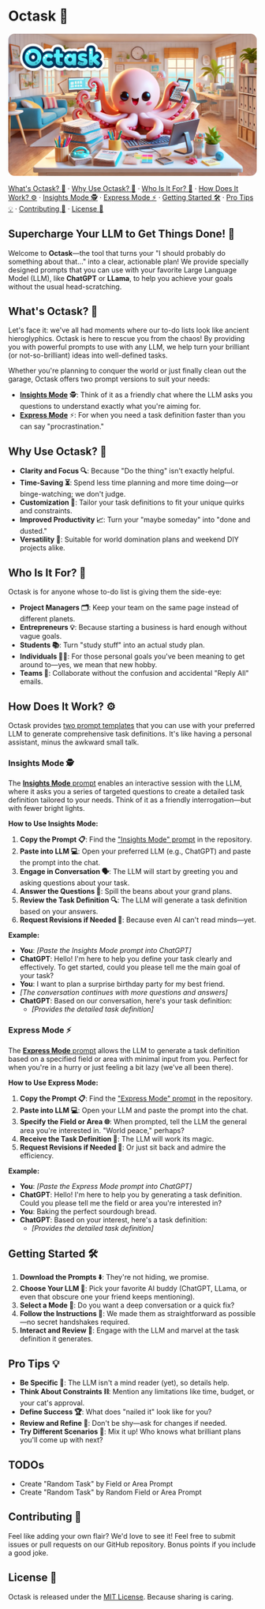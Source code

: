 # Octask 🐙

![octask-banner](https://github.com/lucianoayres/octask/blob/main/images/banner_octask.png?raw=true)

[What's Octask? 🐙](#whats-octask-) · [Why Use Octask? 🤔](#why-use-octask-) · [Who Is It For? 👥](#who-is-it-for-) · [How Does It Work? ⚙️](#how-does-it-work-) · [Insights Mode 🕵️](#insights-mode-) · [Express Mode ⚡](#express-mode-) · [Getting Started 🛠️](#getting-started-) · [Pro Tips 💡](#pro-tips-) · [Contributing 🤝](#contributing-) · [License 📄](#license-)

## Supercharge Your LLM to Get Things Done! 🚀

Welcome to **Octask**—the tool that turns your "I should probably do something about that..." into a clear, actionable plan! We provide specially designed prompts that you can use with your favorite Large Language Model (LLM), like **ChatGPT** or **LLama**, to help you achieve your goals without the usual head-scratching.

## What's Octask? 🐙

Let's face it: we've all had moments where our to-do lists look like ancient hieroglyphics. Octask is here to rescue you from the chaos! By providing you with powerful prompts to use with any LLM, we help turn your brilliant (or not-so-brilliant) ideas into well-defined tasks.

Whether you're planning to conquer the world or just finally clean out the garage, Octask offers two prompt versions to suit your needs:

-   [**Insights Mode**](./prompts/Octask-Insights.txt) 🕵️: Think of it as a friendly chat where the LLM asks you questions to understand exactly what you're aiming for.
-   [**Express Mode**](./prompts/Octask-Express.txt) ⚡: For when you need a task definition faster than you can say "procrastination."

## Why Use Octask? 🤔

-   **Clarity and Focus 🔍**: Because "Do the thing" isn't exactly helpful.
-   **Time-Saving ⏳**: Spend less time planning and more time doing—or binge-watching; we don't judge.
-   **Customization 🎨**: Tailor your task definitions to fit your unique quirks and constraints.
-   **Improved Productivity 📈**: Turn your "maybe someday" into "done and dusted."
-   **Versatility 🔄**: Suitable for world domination plans and weekend DIY projects alike.

## Who Is It For? 👥

Octask is for anyone whose to-do list is giving them the side-eye:

-   **Project Managers 🗂️**: Keep your team on the same page instead of different planets.
-   **Entrepreneurs 💡**: Because starting a business is hard enough without vague goals.
-   **Students 📚**: Turn "study stuff" into an actual study plan.
-   **Individuals 🏃‍♂️**: For those personal goals you've been meaning to get around to—yes, we mean that new hobby.
-   **Teams 🤝**: Collaborate without the confusion and accidental "Reply All" emails.

## How Does It Work? ⚙️

Octask provides [two prompt templates](./prompts) that you can use with your preferred LLM to generate comprehensive task definitions. It's like having a personal assistant, minus the awkward small talk.

### Insights Mode 🕵️

The [**Insights Mode** prompt](./prompts/Octask-Insights.txt) enables an interactive session with the LLM, where it asks you a series of targeted questions to create a detailed task definition tailored to your needs. Think of it as a friendly interrogation—but with fewer bright lights.

**How to Use Insights Mode:**

1. **Copy the Prompt 📋**: Find the ["Insights Mode" prompt](./prompts/Octask-Insights.txt) in the repository.
2. **Paste into LLM 💻**: Open your preferred LLM (e.g., ChatGPT) and paste the prompt into the chat.
3. **Engage in Conversation 🗣️**: The LLM will start by greeting you and asking questions about your task.
4. **Answer the Questions 📝**: Spill the beans about your grand plans.
5. **Review the Task Definition 🔍**: The LLM will generate a task definition based on your answers.
6. **Request Revisions if Needed 🔄**: Because even AI can't read minds—yet.

**Example:**

-   **You**: _[Paste the Insights Mode prompt into ChatGPT]_
-   **ChatGPT**: Hello! I'm here to help you define your task clearly and effectively. To get started, could you please tell me the main goal of your task?
-   **You**: I want to plan a surprise birthday party for my best friend.
-   _[The conversation continues with more questions and answers]_
-   **ChatGPT**: Based on our conversation, here's your task definition:
    -   _[Provides the detailed task definition]_

### Express Mode ⚡

The [**Express Mode** prompt](./prompts/Octask-Express.txt) allows the LLM to generate a task definition based on a specified field or area with minimal input from you. Perfect for when you're in a hurry or just feeling a bit lazy (we've all been there).

**How to Use Express Mode:**

1. **Copy the Prompt 📋**: Find the ["Express Mode" prompt](./prompts/Octask-Express.txt) in the repository.
2. **Paste into LLM 💻**: Open your LLM and paste the prompt into the chat.
3. **Specify the Field or Area 🌐**: When prompted, tell the LLM the general area you're interested in. "World peace," perhaps?
4. **Receive the Task Definition 🎁**: The LLM will work its magic.
5. **Request Revisions if Needed 🔄**: Or just sit back and admire the efficiency.

**Example:**

-   **You**: _[Paste the Express Mode prompt into ChatGPT]_
-   **ChatGPT**: Hello! I'm here to help you by generating a task definition. Could you please tell me the field or area you're interested in?
-   **You**: Baking the perfect sourdough bread.
-   **ChatGPT**: Based on your interest, here's a task definition:
    -   _[Provides the detailed task definition]_

## Getting Started 🛠️

1. **Download the Prompts ⬇️**: They're not hiding, we promise.
2. **Choose Your LLM 🤖**: Pick your favorite AI buddy (ChatGPT, LLama, or even that obscure one your friend keeps mentioning).
3. **Select a Mode 🎯**: Do you want a deep conversation or a quick fix?
4. **Follow the Instructions 📖**: We made them as straightforward as possible—no secret handshakes required.
5. **Interact and Review 👀**: Engage with the LLM and marvel at the task definition it generates.

## Pro Tips 💡

-   **Be Specific 🧐**: The LLM isn't a mind reader (yet), so details help.
-   **Think About Constraints ⛓️**: Mention any limitations like time, budget, or your cat's approval.
-   **Define Success 🏆**: What does "nailed it" look like for you?
-   **Review and Refine 🔄**: Don't be shy—ask for changes if needed.
-   **Try Different Scenarios 🎲**: Mix it up! Who knows what brilliant plans you'll come up with next?

## TODOs

-   Create "Random Task" by Field or Area Prompt
-   Create "Random Task" by Random Field or Area Prompt

## Contributing 🤝

Feel like adding your own flair? We'd love to see it! Feel free to submit issues or pull requests on our GitHub repository. Bonus points if you include a good joke.

## License 📄

Octask is released under the [MIT License](LICENSE). Because sharing is caring.
